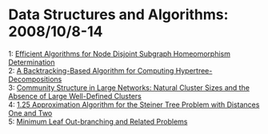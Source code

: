 # Data Structures and Algorithms: 2008/10/8-14  
1: [Efficient Algorithms for Node Disjoint Subgraph Homeomorphism  Determination](https://doi.org/10.48550/arXiv.0709.1227)  
2: [A Backtracking-Based Algorithm for Computing Hypertree-Decompositions](https://doi.org/10.48550/arXiv.cs/0701083)  
3: [Community Structure in Large Networks: Natural Cluster Sizes and the  Absence of Large Well-Defined Clusters](https://doi.org/10.48550/arXiv.0810.1355)  
4: [1.25 Approximation Algorithm for the Steiner Tree Problem with Distances  One and Two](https://doi.org/10.48550/arXiv.0810.1851)  
5: [Minimum Leaf Out-branching and Related Problems](https://doi.org/10.48550/arXiv.0801.1979)  